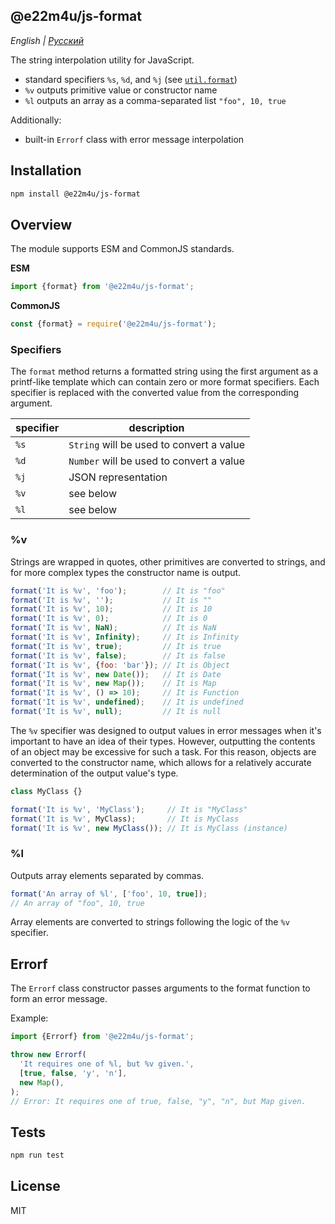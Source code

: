 ## @e22m4u/js-format

*English | [Русский](README-ru.md)*

The string interpolation utility for JavaScript.

- standard specifiers `%s`, `%d`, and `%j` (see [`util.format`](https://nodejs.org/api/util.html#utilformatformat-args))
- `%v` outputs primitive value or constructor name
- `%l` outputs an array as a comma-separated list `"foo", 10, true`

Additionally:
- built-in `Errorf` class with error message interpolation

## Installation

```bash
npm install @e22m4u/js-format
```

## Overview

The module supports ESM and CommonJS standards.

**ESM**

```js
import {format} from '@e22m4u/js-format';
```

**CommonJS**

```js
const {format} = require('@e22m4u/js-format');
```

### Specifiers

The `format` method returns a formatted string using
the first argument as a printf-like template which can
contain zero or more format specifiers. Each specifier
is replaced with the converted value from the corresponding
argument.

| specifier | description                              |
|-----------|------------------------------------------|
| `%s`      | `String` will be used to convert a value |
| `%d`      | `Number` will be used to convert a value |
| `%j`      | JSON representation                      |
| `%v`      | see below                                |
| `%l`      | see below                                |

### %v

Strings are wrapped in quotes, other primitives are converted
to strings, and for more complex types the constructor name
is output.

```js
format('It is %v', 'foo');        // It is "foo"
format('It is %v', '');           // It is ""
format('It is %v', 10);           // It is 10
format('It is %v', 0);            // It is 0
format('It is %v', NaN);          // It is NaN
format('It is %v', Infinity);     // It is Infinity
format('It is %v', true);         // It is true
format('It is %v', false);        // It is false
format('It is %v', {foo: 'bar'}); // It is Object
format('It is %v', new Date());   // It is Date
format('It is %v', new Map());    // It is Map
format('It is %v', () => 10);     // It is Function
format('It is %v', undefined);    // It is undefined
format('It is %v', null);         // It is null
```

The `%v` specifier was designed to output values in error messages
when it's important to have an idea of their types. However, outputting
the contents of an object may be excessive for such a task. For this reason,
objects are converted to the constructor name, which allows for a relatively
accurate determination of the output value's type.

```js
class MyClass {}

format('It is %v', 'MyClass');     // It is "MyClass"
format('It is %v', MyClass);       // It is MyClass
format('It is %v', new MyClass()); // It is MyClass (instance)
```

### %l

Outputs array elements separated by commas.

```js
format('An array of %l', ['foo', 10, true]);
// An array of "foo", 10, true
```

Array elements are converted to strings following the logic
of the `%v` specifier.

## Errorf

The `Errorf` class constructor passes arguments to the format function
to form an error message.

Example:

```js
import {Errorf} from '@e22m4u/js-format';

throw new Errorf(
  'It requires one of %l, but %v given.',
  [true, false, 'y', 'n'],
  new Map(),
);
// Error: It requires one of true, false, "y", "n", but Map given.
```

## Tests

```bash
npm run test
```

## License

MIT
